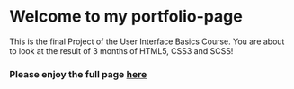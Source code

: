 # Welcome to my portfolio-page

This is the final Project of the User Interface Basics Course. You are about to look at the result of 3 months of HTML5, CSS3 and SCSS!

### Please enjoy the full page [here](https://loerk.github.io/) 

